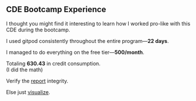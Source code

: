 ## CDE Bootcamp Experience

I thought you might find it interesting to learn how I worked pro-like with this CDE during the bootcamp. 

I used gitpod consistently throughout the entire program—**22 days**.

I managed to do everything on the free tier—**500/month**.


Totaling **630.43** in credit consumption.<br>(I did the math)

Verify the [report](gitpod-usage--20230918-20231013.csv) integrity.

Else just [visualize](too-cleandev.md).




